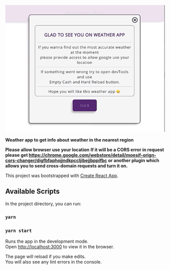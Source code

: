 ![](screen.gif)

**Weather app to get info about weather in the nearest region**

**Please allow browser use your location**
**If it will be a CORS error in request please get https://chrome.google.com/webstore/detail/moesif-orign-cors-changer/digfbfaphojjndkpccljibejjbppifbc or another plugin which allows you to send cross-domain requests and turn it on.**

This project was bootstrapped with [Create React App](https://github.com/facebook/create-react-app).

## Available Scripts

In the project directory, you can run:
### `yarn`
### `yarn start`

Runs the app in the development mode.<br />
Open [http://localhost:3000](http://localhost:3000) to view it in the browser.

The page will reload if you make edits.<br />
You will also see any lint errors in the console.
